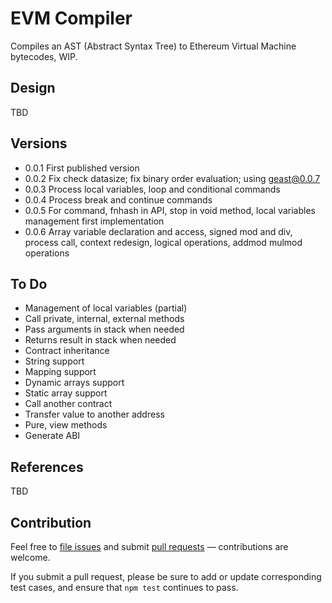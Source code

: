 # EVM Compiler

Compiles an AST (Abstract Syntax Tree) to Ethereum Virtual Machine bytecodes, WIP.

## Design

TBD

## Versions

- 0.0.1 First published version
- 0.0.2 Fix check datasize; fix  binary order evaluation; using geast@0.0.7
- 0.0.3 Process local variables, loop and conditional commands
- 0.0.4 Process break and continue commands
- 0.0.5 For command, fnhash in API, stop in void method, local variables management first implementation
- 0.0.6 Array variable declaration and access, signed mod and div, process call, context redesign, logical operations, addmod mulmod operations

## To Do

- Management of local variables (partial)
- Call private, internal, external methods
- Pass arguments in stack when needed
- Returns result in stack when needed
- Contract inheritance
- String support
- Mapping support
- Dynamic arrays support
- Static array support
- Call another contract
- Transfer value to another address
- Pure, view methods
- Generate ABI

## References

TBD

## Contribution

Feel free to [file issues](https://github.com/ajlopez/evmcompiler) and submit
[pull requests](https://github.com/ajlopez/evmcompiler/pulls) — contributions are
welcome.

If you submit a pull request, please be sure to add or update corresponding
test cases, and ensure that `npm test` continues to pass.

